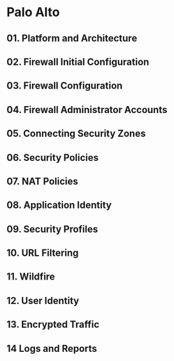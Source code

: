 # Palo Alto

## 01. Platform and Architecture

## 02. Firewall Initial Configuration

## 03. Firewall Configuration

## 04. Firewall Administrator Accounts

## 05. Connecting Security Zones

## 06. Security Policies

## 07. NAT Policies

## 08. Application Identity

## 09. Security Profiles

## 10. URL Filtering

## 11. Wildfire

## 12. User Identity

## 13. Encrypted Traffic

## 14 Logs and Reports
